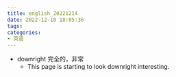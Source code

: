 ```yaml
---
title: english_20221214
date: 2022-12-10 18:05:36
tags:
categories:
- 英语
---
```


- downright 完全的，非常
    - This page is starting to look downright interesting.